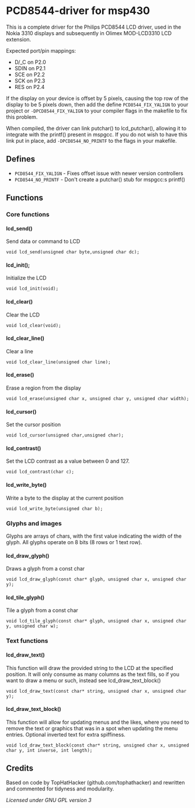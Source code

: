 # PCD8544-driver for msp430

This is a complete driver for the Philips PCD8544 LCD driver, used
in the Nokia 3310 displays and subsequently in Olimex MOD-LCD3310
LCD extension.

Expected port/pin mappings:

  - D/_C on P2.0
  - SDIN on P2.1
  - SCE  on P2.2
  - SCK  on P2.3
  - RES  on P2.4

If the display on your device is offset by 5 pixels, causing the
top row of the display to be 5 pixels down, then add the define
`PCD8544_FIX_YALIGN` to your project or `-DPCD8544_FIX_YALIGN` to your
compiler flags in the makefile to fix this problem.

When compiled, the driver can link putchar() to lcd_putchar(), allowing it
to integrate with the printf() present in mspgcc. If you do not wish to have
this link put in place, add `-DPCD8544_NO_PRINTF` to the flags in your makefile.

## Defines

  - `PCD8544_FIX_YALIGN` - Fixes offset issue with newer version controllers
  - `PCD8544_NO_PRINTF` - Don't create a putchar() stub for mspgcc:s printf()

## Functions

### Core functions

#### lcd_send()

Send data or command to LCD

    void lcd_send(unsigned char byte,unsigned char dc);

#### lcd_init();

Initialize the LCD

	void lcd_init(void);

#### lcd_clear()

Clear the LCD

	void lcd_clear(void);

#### lcd_clear_line()

Clear a line

	void lcd_clear_line(unsigned char line);

#### lcd_erase()

Erase a region from the display

    void lcd_erase(unsigned char x, unsigned char y, unsigned char width);

#### lcd_cursor()

Set the cursor position

    void lcd_cursor(unsigned char,unsigned char);

#### lcd_contrast()

Set the LCD contrast as a value between 0 and 127.

    void lcd_contrast(char c);

#### lcd_write_byte()

Write a byte to the display at the current position

	void lcd_write_byte(unsigned char b);

### Glyphs and images

Glyphs are arrays of chars, with the first value indicating the width of the
glyph. All glyphs operate on 8 bits (8 rows or 1 text row). 

#### lcd_draw_glyph()

Draws a glyph from a const char

	void lcd_draw_glyph(const char* glyph, unsigned char x, unsigned char y);

#### lcd_tile_glyph()

Tile a glyph from a const char

	void lcd_tile_glyph(const char* glyph, unsigned char x, unsigned char y, unsigned char w);

### Text functions
#### lcd_draw_text()

This function will draw the provided string to the LCD at the specified
position. It will only consume as many columns as the text fills, so if you
want to draw a menu or such, instead see lcd_draw_text_block()

    void lcd_draw_text(const char* string, unsigned char x, unsigned char y);

#### lcd_draw_text_block()

This function will allow for updating menus and the likes, where you need
to remove the text or graphics that was in a spot when updating the menu
entries. Optional inverted text for extra spiffiness.

    void lcd_draw_text_block(const char* string, unsigned char x, unsigned char y, int inverse, int length);

## Credits

Based on code by TopHatHacker (github.com/tophathacker) and rewritten
and commented for tidyness and modularity.

_Licensed under GNU GPL version 3_
